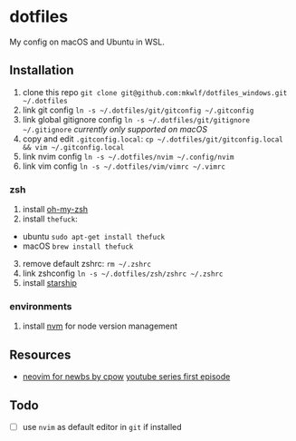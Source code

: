 # dotfiles
My config on macOS and Ubuntu in WSL.

## Installation
1. clone this repo `git clone git@github.com:mkwlf/dotfiles_windows.git ~/.dotfiles`
2. link git config `ln -s ~/.dotfiles/git/gitconfig ~/.gitconfig`
3. link global gitignore config `ln -s ~/.dotfiles/git/gitignore ~/.gitignore` _currently only supported on macOS_
4. copy and edit `.gitconfig.local`: `cp ~/.dotfiles/git/gitconfig.local && vim ~/.gitconfig.local`
5. link nvim config `ln -s ~/.dotfiles/nvim ~/.config/nvim`
6. link vim config `ln -s ~/.dotfiles/vim/vimrc ~/.vimrc`

### zsh
1. install [oh-my-zsh](https://github.com/ohmyzsh/ohmyzsh)
2. install `thefuck`: 
 - ubuntu `sudo apt-get install thefuck`
 - macOS `brew install thefuck`
3. remove default zshrc: `rm ~/.zshrc`
4. link zshconfig `ln -s ~/.dotfiles/zsh/zshrc ~/.zshrc`
5. install [starship](https://github.com/starship/starship)

### environments
1. install [nvm](https://github.com/nvm-sh/nvm) for node version management

## Resources
- [neovim for newbs by cpow](https://github.com/cpow/neovim-for-newbs) [youtube series first episode](https://www.youtube.com/watch?v=zHTeCSVAFNY)

## Todo 
- [ ] use `nvim` as default editor in `git` if installed
